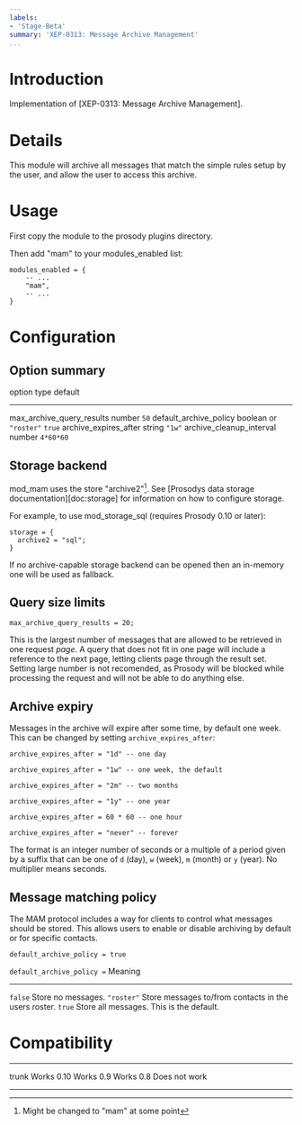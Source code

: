 ```yaml
---
labels:
- 'Stage-Beta'
summary: 'XEP-0313: Message Archive Management'
...
```


Introduction
============

Implementation of [XEP-0313: Message Archive Management].

Details
=======

This module will archive all messages that match the simple rules setup
by the user, and allow the user to access this archive.

Usage
=====

First copy the module to the prosody plugins directory.

Then add "mam" to your modules\_enabled list:

``` {.lua}
modules_enabled = {
    -- ...
    "mam",
    -- ...
}
```

Configuration
=============

Option summary
--------------

  option                         type                    default
  ------------------------------ ----------------------- -----------
  max\_archive\_query\_results   number                  `50`
  default\_archive\_policy       boolean or `"roster"`   `true`
  archive\_expires\_after        string                  `"1w"`
  archive\_cleanup\_interval     number                  `4*60*60`


Storage backend
---------------

mod\_mam uses the store "archive2"[^1]. See [Prosodys data storage
documentation][doc:storage] for information on how to configure storage.

For example, to use mod\_storage\_sql (requires Prosody 0.10 or later):

``` {.lua}
storage = {
  archive2 = "sql";
}
```

If no archive-capable storage backend can be opened then an in-memory
one will be used as fallback.

Query size limits
-----------------

    max_archive_query_results = 20;

This is the largest number of messages that are allowed to be retrieved
in one request *page*. A query that does not fit in one page will
include a reference to the next page, letting clients page through the
result set. Setting large number is not recomended, as Prosody will be
blocked while processing the request and will not be able to do anything
else.

Archive expiry
--------------

Messages in the archive will expire after some time, by default one
week. This can be changed by setting `archive_expires_after`:

``` {.lua}
archive_expires_after = "1d" -- one day

archive_expires_after = "1w" -- one week, the default

archive_expires_after = "2m" -- two months

archive_expires_after = "1y" -- one year

archive_expires_after = 60 * 60 -- one hour

archive_expires_after = "never" -- forever
```

The format is an integer number of seconds or a multiple of a period
given by a suffix that can be one of `d` (day), `w` (week), `m` (month)
or `y` (year). No multiplier means seconds.

Message matching policy
-----------------------

The MAM protocol includes a way for clients to control what messages
should be stored. This allows users to enable or disable archiving by
default or for specific contacts.

``` {.lua}
default_archive_policy = true
```

  `default_archive_policy =`   Meaning
  ---------------------------- ------------------------------------------------------
  `false`                      Store no messages.
  `"roster"`                   Store messages to/from contacts in the users roster.
  `true`                       Store all messages. This is the default.

Compatibility
=============

  ------- ---------------
  trunk   Works
  0.10    Works
  0.9     Works
  0.8     Does not work
  ------- ---------------

[^1]: Might be changed to "mam" at some point

